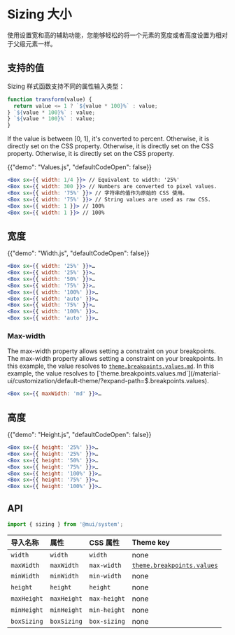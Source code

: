 # Sizing 大小

<p class="description">使用设置宽和高的辅助功能，您能够轻松的将一个元素的宽度或者高度设置为相对于父级元素一样。</p>

## 支持的值

Sizing 样式函数支持不同的属性输入类型：

```js
function transform(value) {
  return value <= 1 ? `${value * 100}%` : value;
} `${value * 100}%` : value;
} `${value * 100}%` : value;
}
```

If the value is between [0, 1], it's converted to percent. Otherwise, it is directly set on the CSS property. Otherwise, it is directly set on the CSS property. Otherwise, it is directly set on the CSS property.

{{"demo": "Values.js", "defaultCodeOpen": false}}

```jsx
<Box sx={{ width: 1/4 }}> // Equivalent to width: '25%'
<Box sx={{ width: 300 }}> // Numbers are converted to pixel values.
<Box sx={{ width: '75%' }}> // 字符串的值作为原始的 CSS 使用。
<Box sx={{ width: '75%' }}> // String values are used as raw CSS.
<Box sx={{ width: 1 }}> // 100%
<Box sx={{ width: 1 }}> // 100%
```

## 宽度

{{"demo": "Width.js", "defaultCodeOpen": false}}

```jsx
<Box sx={{ width: '25%' }}>…
<Box sx={{ width: '25%' }}>…
<Box sx={{ width: '50%' }}>…
<Box sx={{ width: '75%' }}>…
<Box sx={{ width: '100%' }}>…
<Box sx={{ width: 'auto' }}>…
<Box sx={{ width: '75%' }}>…
<Box sx={{ width: '100%' }}>…
<Box sx={{ width: 'auto' }}>…
```

### Max-width

The max-width property allows setting a constraint on your breakpoints. The max-width property allows setting a constraint on your breakpoints. In this example, the value resolves to [`theme.breakpoints.values.md`](/material-ui/customization/default-theme/?expand-path=$.breakpoints.values). In this example, the value resolves to [`theme.breakpoints.values.md`](/material-ui/customization/default-theme/?expand-path=$.breakpoints.values).

```jsx
<Box sx={{ maxWidth: 'md' }}>…
```

## 高度

{{"demo": "Height.js", "defaultCodeOpen": false}}

```jsx
<Box sx={{ height: '25%' }}>…
<Box sx={{ height: '25%' }}>…
<Box sx={{ height: '50%' }}>…
<Box sx={{ height: '75%' }}>…
<Box sx={{ height: '100%' }}>…
<Box sx={{ height: '75%' }}>…
<Box sx={{ height: '100%' }}>…
```

## API

```js
import { sizing } from '@mui/system';
```

| 导入名称        | 属性          | CSS 属性       | Theme key                                                                                                |
|:----------- |:----------- |:------------ |:-------------------------------------------------------------------------------------------------------- |
| `width`     | `width`     | `width`      | none                                                                                                     |
| `maxWidth`  | `maxWidth`  | `max-width`  | [`theme.breakpoints.values`](/material-ui/customization/default-theme/?expand-path=$.breakpoints.values) |
| `minWidth`  | `minWidth`  | `min-width`  | none                                                                                                     |
| `height`    | `height`    | `height`     | none                                                                                                     |
| `maxHeight` | `maxHeight` | `max-height` | none                                                                                                     |
| `minHeight` | `minHeight` | `min-height` | none                                                                                                     |
| `boxSizing` | `boxSizing` | `box-sizing` | none                                                                                                     |
